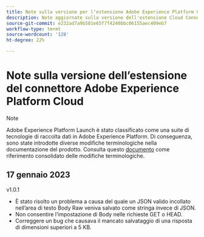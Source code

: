 ```yaml
---
title: Note sulla versione per l’estensione Adobe Experience Platform Cloud Connector
description: Note aggiornate sulla versione dell'estensione Cloud Connector in Adobe Experience Platform.
source-git-commit: e232ad7a9b581e65f7f4240bbc06155aec409eb7
workflow-type: tm+mt
source-wordcount: '128'
ht-degree: 22%

---
```


# Note sulla versione dell’estensione del connettore Adobe Experience Platform Cloud

>[!NOTE]
>
>Adobe Experience Platform Launch è stato classificato come una suite di tecnologie di raccolta dati in Adobe Experience Platform. Di conseguenza, sono state introdotte diverse modifiche terminologiche nella documentazione del prodotto. Consulta questo [documento](../../../term-updates.md) come riferimento consolidato delle modifiche terminologiche.

## 17 gennaio 2023

v1.0.1

* È stato risolto un problema a causa del quale un JSON valido incollato nell’area di testo Body Raw veniva salvato come stringa invece di JSON.
* Non consentire l’impostazione di Body nelle richieste GET o HEAD.
* Correggere un bug che causava il mancato salvataggio di una risposta di dimensioni superiori a 5 KB.

